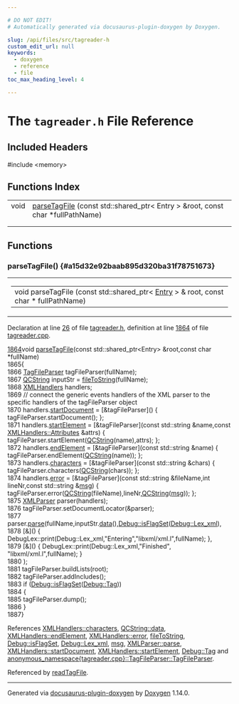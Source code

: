 ```yaml
---

# DO NOT EDIT!
# Automatically generated via docusaurus-plugin-doxygen by Doxygen.

slug: /api/files/src/tagreader-h
custom_edit_url: null
keywords:
  - doxygen
  - reference
  - file
toc_max_heading_level: 4

---
```


<div class="doxyPage">

# The `tagreader.h` File Reference



## Included Headers

<div class="doxyIncludesList">#include &lt;memory&gt;
</div>

## Functions Index

<table class="doxyMembersIndex">

<tr class="doxyMemberIndexItem">
<td class="doxyMemberIndexItemType" align="left" valign="top">void</td>
<td class="doxyMemberIndexItemName" align="left" valign="top"><a href="#a15d32e92baab895d320ba31f78751673">parseTagFile</a> (const std::shared_ptr&lt; Entry &gt; &amp;root, const char *fullPathName)</td>
</tr>
<tr class="doxyMemberIndexDescription">
<td class="doxyMemberIndexDescriptionLeft"></td>
<td class="doxyMemberIndexDescriptionRight">
</td>
</tr>
<tr class="doxyMemberIndexSeparator">
<td class="doxyMemberIndexSeparator" colspan="2"></td>
</tr>

</table>


<div class="doxySectionDef">

## Functions

### parseTagFile() {#a15d32e92baab895d320ba31f78751673}

<div class="doxyMemberItem">
<div class="doxyMemberProto">
<table class="doxyMemberLabels">
<tr class="doxyMemberLabels">
<td class="doxyMemberLabelsLeft">
<table class="doxyMemberName">
<tr>
<td class="doxyMemberName">void parseTagFile (const std::shared_ptr&lt; <a href="/web-doxygen/docs/api/classes/entry">Entry</a> &gt; &amp; root, const char * fullPathName)</td>
</tr>
</table>
</td>
</tr>
</table>
</div>
<div class="doxyMemberDoc">


<p>Declaration at line <a href="#l00026">26</a> of file <a href="/web-doxygen/docs/api/files/src/tagreader-h">tagreader.h</a>, definition at line <a href="/web-doxygen/docs/api/files/src/tagreader-cpp/#l01864">1864</a> of file <a href="/web-doxygen/docs/api/files/src/tagreader-cpp">tagreader.cpp</a>.</p>

<div class="doxyProgramListing">

<div class="doxyCodeLine"><span class="doxyLineNumber"><a href="/web-doxygen/docs/api/files/src/tagreader-cpp/#a1cb67a3965d52e8078507f0bfd354337">1864</a></span><span class="doxyLineContent"><span class="doxyHighlightKeywordType">void</span><span class="doxyHighlight"> <a href="/web-doxygen/docs/api/files/src/tagreader-cpp/#a1cb67a3965d52e8078507f0bfd354337">parseTagFile</a>(</span><span class="doxyHighlightKeyword">const</span><span class="doxyHighlight"> std::shared_ptr&lt;Entry&gt; &amp;root,</span><span class="doxyHighlightKeyword">const</span><span class="doxyHighlight"> </span><span class="doxyHighlightKeywordType">char</span><span class="doxyHighlight"> *fullName)</span></span></div>
<div class="doxyCodeLine"><span class="doxyLineNumber">1865</span><span class="doxyLineContent"><span class="doxyHighlight">{</span></span></div>
<div class="doxyCodeLine"><span class="doxyLineNumber">1866</span><span class="doxyLineContent"><span class="doxyHighlight">  <a href="/web-doxygen/docs/api/classes/anonymous-namespace-tagreader-cpp-/tagfileparser/#a43f4ea41f01f767ade7898b8d69d0f43">TagFileParser</a> tagFileParser(fullName);</span></span></div>
<div class="doxyCodeLine"><span class="doxyLineNumber">1867</span><span class="doxyLineContent"><span class="doxyHighlight">  <a href="/web-doxygen/docs/api/classes/qcstring">QCString</a> inputStr = <a href="/web-doxygen/docs/api/files/src/util-cpp/#a71d0079fa5936a41b6ff2d1ca5eb5480">fileToString</a>(fullName);</span></span></div>
<div class="doxyCodeLine"><span class="doxyLineNumber">1868</span><span class="doxyLineContent"><span class="doxyHighlight">  <a href="/web-doxygen/docs/api/classes/xmlhandlers">XMLHandlers</a> handlers;</span></span></div>
<div class="doxyCodeLine"><span class="doxyLineNumber">1869</span><span class="doxyLineContent"><span class="doxyHighlight">  </span><span class="doxyHighlightComment">// connect the generic events handlers of the XML parser to the specific handlers of the tagFileParser object</span></span></div>
<div class="doxyCodeLine"><span class="doxyLineNumber">1870</span><span class="doxyLineContent"><span class="doxyHighlight">  handlers.<a href="/web-doxygen/docs/api/classes/xmlhandlers/#ae666b94024ae82743cc7b8ae6445e684">startDocument</a> = [&amp;tagFileParser]()                                                              { tagFileParser.startDocument(); };</span></span></div>
<div class="doxyCodeLine"><span class="doxyLineNumber">1871</span><span class="doxyLineContent"><span class="doxyHighlight">  handlers.<a href="/web-doxygen/docs/api/classes/xmlhandlers/#a75b4fb2c24bd41404fe59c31a6dbd493">startElement</a>  = [&amp;tagFileParser](</span><span class="doxyHighlightKeyword">const</span><span class="doxyHighlight"> std::string &amp;name,</span><span class="doxyHighlightKeyword">const</span><span class="doxyHighlight"> <a href="/web-doxygen/docs/api/classes/xmlhandlers/#a15cedeea046e36465580e5654121387e">XMLHandlers::Attributes</a> &amp;attrs)  { tagFileParser.startElement(<a href="/web-doxygen/docs/api/classes/qcstring">QCString</a>(name),attrs); };</span></span></div>
<div class="doxyCodeLine"><span class="doxyLineNumber">1872</span><span class="doxyLineContent"><span class="doxyHighlight">  handlers.<a href="/web-doxygen/docs/api/classes/xmlhandlers/#a623bc48085a8ced78c3202713a24724e">endElement</a>    = [&amp;tagFileParser](</span><span class="doxyHighlightKeyword">const</span><span class="doxyHighlight"> std::string &amp;name)                                       { tagFileParser.endElement(<a href="/web-doxygen/docs/api/classes/qcstring">QCString</a>(name)); };</span></span></div>
<div class="doxyCodeLine"><span class="doxyLineNumber">1873</span><span class="doxyLineContent"><span class="doxyHighlight">  handlers.<a href="/web-doxygen/docs/api/classes/xmlhandlers/#a895a088f5352bced5cf6a998da7fc06a">characters</a>    = [&amp;tagFileParser](</span><span class="doxyHighlightKeyword">const</span><span class="doxyHighlight"> std::string &amp;chars)                                      { tagFileParser.characters(<a href="/web-doxygen/docs/api/classes/qcstring">QCString</a>(chars)); };</span></span></div>
<div class="doxyCodeLine"><span class="doxyLineNumber">1874</span><span class="doxyLineContent"><span class="doxyHighlight">  handlers.<a href="/web-doxygen/docs/api/classes/xmlhandlers/#adf5e4d9f4927edb0fb5d1259a4da9960">error</a>         = [&amp;tagFileParser](</span><span class="doxyHighlightKeyword">const</span><span class="doxyHighlight"> std::string &amp;fileName,</span><span class="doxyHighlightKeywordType">int</span><span class="doxyHighlight"> lineNr,</span><span class="doxyHighlightKeyword">const</span><span class="doxyHighlight"> std::string &amp;<a href="/web-doxygen/docs/api/files/src/message-h/#a8f2cc27e16d343117eb7cdf4e279dbef">msg</a>) { tagFileParser.error(<a href="/web-doxygen/docs/api/classes/qcstring">QCString</a>(fileName),lineNr,<a href="/web-doxygen/docs/api/classes/qcstring">QCString</a>(<a href="/web-doxygen/docs/api/files/src/message-h/#a8f2cc27e16d343117eb7cdf4e279dbef">msg</a>)); };</span></span></div>
<div class="doxyCodeLine"><span class="doxyLineNumber">1875</span><span class="doxyLineContent"><span class="doxyHighlight">  <a href="/web-doxygen/docs/api/classes/xmlparser">XMLParser</a> parser(handlers);</span></span></div>
<div class="doxyCodeLine"><span class="doxyLineNumber">1876</span><span class="doxyLineContent"><span class="doxyHighlight">  tagFileParser.setDocumentLocator(&amp;parser);</span></span></div>
<div class="doxyCodeLine"><span class="doxyLineNumber">1877</span><span class="doxyLineContent"><span class="doxyHighlight">  parser.<a href="/web-doxygen/docs/api/classes/xmlparser/#ad9b0a380760223431fbb84d35a8f12e9">parse</a>(fullName,inputStr.<a href="/web-doxygen/docs/api/classes/qcstring/#ac3aa3ac1a1c36d3305eba22a2eb0d098">data</a>(),<a href="/web-doxygen/docs/api/classes/debug/#a96e9401783e852c91f341b3f98198061">Debug::isFlagSet</a>(<a href="/web-doxygen/docs/api/classes/debug/#a1c3f4696cf44a23f41e034323c426f7daa212cad6fd21d6eb9f0cbc82c1a14e97">Debug::Lex_xml</a>),</span></span></div>
<div class="doxyCodeLine"><span class="doxyLineNumber">1878</span><span class="doxyLineContent"><span class="doxyHighlight">               [&amp;]() { DebugLex::print(Debug::Lex_xml,</span><span class="doxyHighlightStringLiteral">"Entering"</span><span class="doxyHighlight">,</span><span class="doxyHighlightStringLiteral">"libxml/xml.l"</span><span class="doxyHighlight">,fullName); },</span></span></div>
<div class="doxyCodeLine"><span class="doxyLineNumber">1879</span><span class="doxyLineContent"><span class="doxyHighlight">               [&amp;]() { DebugLex::print(Debug::Lex_xml,</span><span class="doxyHighlightStringLiteral">"Finished"</span><span class="doxyHighlight">, </span><span class="doxyHighlightStringLiteral">"libxml/xml.l"</span><span class="doxyHighlight">,fullName); }</span></span></div>
<div class="doxyCodeLine"><span class="doxyLineNumber">1880</span><span class="doxyLineContent"><span class="doxyHighlight">              );</span></span></div>
<div class="doxyCodeLine"><span class="doxyLineNumber">1881</span><span class="doxyLineContent"><span class="doxyHighlight">  tagFileParser.buildLists(root);</span></span></div>
<div class="doxyCodeLine"><span class="doxyLineNumber">1882</span><span class="doxyLineContent"><span class="doxyHighlight">  tagFileParser.addIncludes();</span></span></div>
<div class="doxyCodeLine"><span class="doxyLineNumber">1883</span><span class="doxyLineContent"><span class="doxyHighlight">  </span><span class="doxyHighlightKeywordFlow">if</span><span class="doxyHighlight"> (<a href="/web-doxygen/docs/api/classes/debug/#a96e9401783e852c91f341b3f98198061">Debug::isFlagSet</a>(<a href="/web-doxygen/docs/api/classes/debug/#a1c3f4696cf44a23f41e034323c426f7da533ce7b02d8ce4b77e168009734b13d9">Debug::Tag</a>))</span></span></div>
<div class="doxyCodeLine"><span class="doxyLineNumber">1884</span><span class="doxyLineContent"><span class="doxyHighlight">  {</span></span></div>
<div class="doxyCodeLine"><span class="doxyLineNumber">1885</span><span class="doxyLineContent"><span class="doxyHighlight">    tagFileParser.dump();</span></span></div>
<div class="doxyCodeLine"><span class="doxyLineNumber">1886</span><span class="doxyLineContent"><span class="doxyHighlight">  }</span></span></div>
<div class="doxyCodeLine"><span class="doxyLineNumber">1887</span><span class="doxyLineContent"><span class="doxyHighlight">}</span></span></div>

</div>


References <a href="/web-doxygen/docs/api/classes/xmlhandlers/#a895a088f5352bced5cf6a998da7fc06a">XMLHandlers::characters</a>, <a href="/web-doxygen/docs/api/classes/qcstring/#ac3aa3ac1a1c36d3305eba22a2eb0d098">QCString::data</a>, <a href="/web-doxygen/docs/api/classes/xmlhandlers/#a623bc48085a8ced78c3202713a24724e">XMLHandlers::endElement</a>, <a href="/web-doxygen/docs/api/classes/xmlhandlers/#adf5e4d9f4927edb0fb5d1259a4da9960">XMLHandlers::error</a>, <a href="/web-doxygen/docs/api/files/src/util-cpp/#a71d0079fa5936a41b6ff2d1ca5eb5480">fileToString</a>, <a href="/web-doxygen/docs/api/classes/debug/#a96e9401783e852c91f341b3f98198061">Debug::isFlagSet</a>, <a href="/web-doxygen/docs/api/classes/debug/#a1c3f4696cf44a23f41e034323c426f7daa212cad6fd21d6eb9f0cbc82c1a14e97">Debug::Lex&#95;xml</a>, <a href="/web-doxygen/docs/api/files/src/message-h/#a8f2cc27e16d343117eb7cdf4e279dbef">msg</a>, <a href="/web-doxygen/docs/api/classes/xmlparser/#ad9b0a380760223431fbb84d35a8f12e9">XMLParser::parse</a>, <a href="/web-doxygen/docs/api/classes/xmlhandlers/#ae666b94024ae82743cc7b8ae6445e684">XMLHandlers::startDocument</a>, <a href="/web-doxygen/docs/api/classes/xmlhandlers/#a75b4fb2c24bd41404fe59c31a6dbd493">XMLHandlers::startElement</a>, <a href="/web-doxygen/docs/api/classes/debug/#a1c3f4696cf44a23f41e034323c426f7da533ce7b02d8ce4b77e168009734b13d9">Debug::Tag</a> and <a href="/web-doxygen/docs/api/classes/anonymous-namespace-tagreader-cpp-/tagfileparser/#a43f4ea41f01f767ade7898b8d69d0f43">anonymous&#95;namespace{tagreader.cpp}::TagFileParser::TagFileParser</a>.

Referenced by <a href="/web-doxygen/docs/api/files/src/doxygen-cpp/#a7389d7a8c7a2859d36b88ff0dc477cdb">readTagFile</a>.
</div>
</div>

</div>

<hr/>

<p class="doxyGeneratedBy">Generated via <a href="https://github.com/xpack/docusaurus-plugin-doxygen">docusaurus-plugin-doxygen</a> by <a href="https://www.doxygen.nl">Doxygen</a> 1.14.0.</p>

</div>
